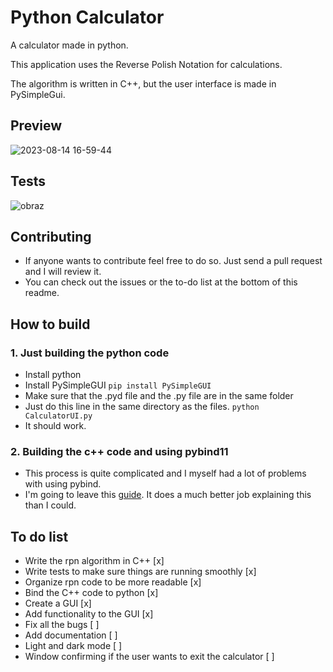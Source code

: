 # Python Calculator
A calculator made in python.

This application uses the Reverse Polish Notation for calculations.

The algorithm is written in C++, but the user interface is made in PySimpleGui.
## Preview

![2023-08-14 16-59-44](https://github.com/sebe324/sebe324/assets/58781463/9d1029f9-e40a-4e5a-810c-461375c3ad34)

## Tests
![obraz](https://github.com/sebe324/PythonCalculator/assets/58781463/85233672-9c18-4596-a377-9b123538b6a1)

## Contributing
  - If anyone wants to contribute feel free to do so. Just send a pull request and I will review it.
  - You can check out the issues or the to-do list at the bottom of this readme.
## How to build

### 1. Just building the python code

- Install python
- Install PySimpleGUI
  ```pip install PySimpleGUI```
- Make sure that the .pyd file and the .py file are in the same folder
- Just do this line in the same directory as the files.
  ```python CalculatorUI.py```
- It should work.


### 2. Building the c++ code and using pybind11
  - This process is quite complicated and I myself had a lot of problems with using pybind.
  - I'm going to leave this [guide](https://learn.microsoft.com/en-us/visualstudio/python/working-with-c-cpp-python-in-visual-studio?view=vs-2022). It does a
    much better job explaining this than I could.
## To do list
- Write the rpn algorithm in C++ [x]
- Write tests to make sure things are running smoothly [x]
- Organize rpn code to be more readable [x]
- Bind the C++ code to python [x]
- Create a GUI [x]
- Add functionality to the GUI [x]
- Fix all the bugs [ ]
- Add documentation [ ]
- Light and dark mode [ ]
- Window confirming if the user wants to exit the calculator [ ]
